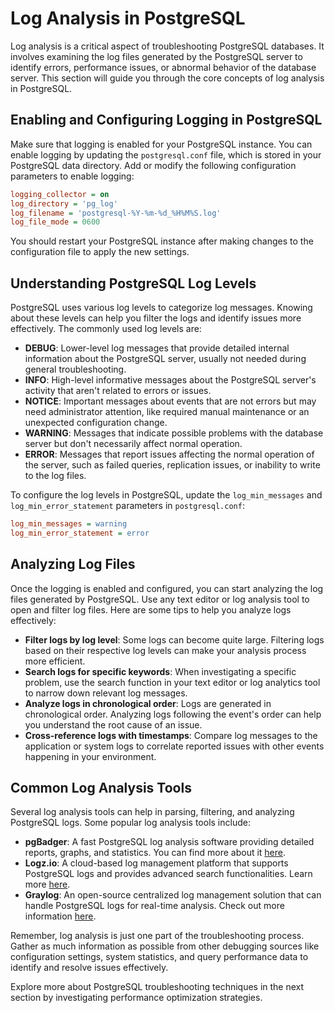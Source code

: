 # Log Analysis in PostgreSQL

Log analysis is a critical aspect of troubleshooting PostgreSQL databases. It involves examining the log files generated by the PostgreSQL server to identify errors, performance issues, or abnormal behavior of the database server. This section will guide you through the core concepts of log analysis in PostgreSQL.

## Enabling and Configuring Logging in PostgreSQL 

Make sure that logging is enabled for your PostgreSQL instance. You can enable logging by updating the `postgresql.conf` file, which is stored in your PostgreSQL data directory. Add or modify the following configuration parameters to enable logging:

```ini
logging_collector = on
log_directory = 'pg_log'
log_filename = 'postgresql-%Y-%m-%d_%H%M%S.log'
log_file_mode = 0600
```

You should restart your PostgreSQL instance after making changes to the configuration file to apply the new settings.

## Understanding PostgreSQL Log Levels

PostgreSQL uses various log levels to categorize log messages. Knowing about these levels can help you filter the logs and identify issues more effectively. The commonly used log levels are:

- **DEBUG**: Lower-level log messages that provide detailed internal information about the PostgreSQL server, usually not needed during general troubleshooting.
- **INFO**: High-level informative messages about the PostgreSQL server's activity that aren't related to errors or issues.
- **NOTICE**: Important messages about events that are not errors but may need administrator attention, like required manual maintenance or an unexpected configuration change.
- **WARNING**: Messages that indicate possible problems with the database server but don't necessarily affect normal operation.
- **ERROR**: Messages that report issues affecting the normal operation of the server, such as failed queries, replication issues, or inability to write to the log files.

To configure the log levels in PostgreSQL, update the `log_min_messages` and `log_min_error_statement` parameters in `postgresql.conf`:

```ini
log_min_messages = warning
log_min_error_statement = error
```

## Analyzing Log Files

Once the logging is enabled and configured, you can start analyzing the log files generated by PostgreSQL. Use any text editor or log analysis tool to open and filter log files. Here are some tips to help you analyze logs effectively:

- **Filter logs by log level**: Some logs can become quite large. Filtering logs based on their respective log levels can make your analysis process more efficient.
- **Search logs for specific keywords**: When investigating a specific problem, use the search function in your text editor or log analytics tool to narrow down relevant log messages.
- **Analyze logs in chronological order**: Logs are generated in chronological order. Analyzing logs following the event's order can help you understand the root cause of an issue.
- **Cross-reference logs with timestamps**: Compare log messages to the application or system logs to correlate reported issues with other events happening in your environment.

## Common Log Analysis Tools

Several log analysis tools can help in parsing, filtering, and analyzing PostgreSQL logs. Some popular log analysis tools include:

- **pgBadger**: A fast PostgreSQL log analysis software providing detailed reports, graphs, and statistics. You can find more about it [here](https://github.com/darold/pgbadger).
- **Logz.io**: A cloud-based log management platform that supports PostgreSQL logs and provides advanced search functionalities. Learn more [here](https://logz.io/).
- **Graylog**: An open-source centralized log management solution that can handle PostgreSQL logs for real-time analysis. Check out more information [here](https://www.graylog.org/).

Remember, log analysis is just one part of the troubleshooting process. Gather as much information as possible from other debugging sources like configuration settings, system statistics, and query performance data to identify and resolve issues effectively.

Explore more about PostgreSQL troubleshooting techniques in the next section by investigating performance optimization strategies.